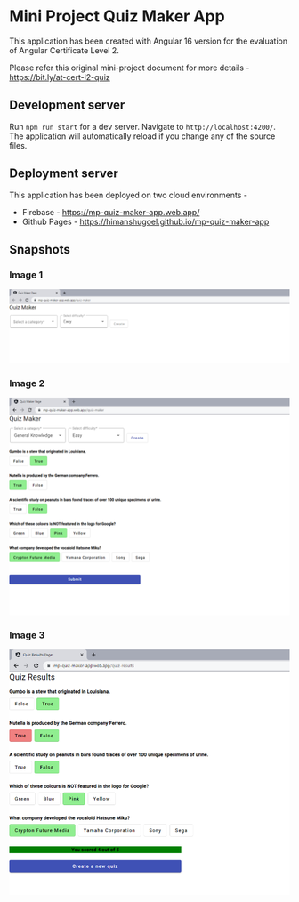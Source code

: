 # Mini Project Quiz Maker App

This application has been created with Angular 16 version for the evaluation of Angular Certificate Level 2.

Please refer this original mini-project document for more details - <https://bit.ly/at-cert-l2-quiz>

## Development server

Run `npm run start` for a dev server. Navigate to `http://localhost:4200/`. The application will automatically reload if you change any of the source files.

## Deployment server

This application has been deployed on two cloud environments -

- Firebase - <https://mp-quiz-maker-app.web.app/>
- Github Pages - <https://himanshugoel.github.io/mp-quiz-maker-app>

## Snapshots

### Image 1

![image1](./src/assets/image1.png)

### Image 2

![image2](./src/assets/image2.png)

### Image 3

![image3](./src/assets/image3.png)
